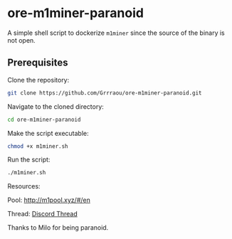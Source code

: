 # ore-m1miner-paranoid

A simple shell script to dockerize `m1miner` since the source of the binary is not open.

## Prerequisites

Clone the repository:
```bash
git clone https://github.com/Grrraou/ore-m1miner-paranoid.git
```

Navigate to the cloned directory:
```bash
cd ore-m1miner-paranoid
```

Make the script executable:
```bash
chmod +x m1miner.sh
```

Run the script:
```bash
./m1miner.sh
```

Resources:

Pool: http://m1pool.xyz/#/en

Thread: [Discord Thread](https://discord.com/channels/1226038272673841236/1274005483019309108/threads/1274019501389910016)

Thanks to Milo for being paranoid.
